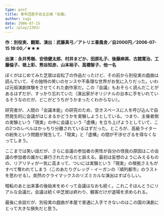 ```yaml
---
type: post
title: 青年団若手自主企画『会議』
author: sugi
date: 2006-07-15
url: /play/1393/
---
```

**作：別役実、翻案、演出：武藤真弓／アトリエ春風舎／自2000円／2006-07-15 19:00／★★★**

**出演：永井秀樹、安倍健太郎、村井まどか、田原礼子、後藤麻美、古舘寛治、工藤倫子、根上彩、熊谷知彦、山本裕子、高橋智子、他一名**

ぼくがはじめてみた芝居は岩松了の作品だったけど、その前から別役実の戯曲は読んでいて、その独特の笑いのセンスや不条理な世界がお気に入りだった。いわば元祖演劇体験をさせてくれた劇作家だ。この『会議』もおそらく読んだことがあるはずだが、すっかり忘れていた（演出家がオリジナルの台本に手をいれているそうなのだが、どこがどうちがうかまったくわからない）。

研究者が、人間の「会議本能」の研究のため、空きスペースに人を呼び込んで自然発生的に会議がはじまるかどうかを実験しようとしている。つまり、主催者側の実験という「現実」の中に会議という「虚構」を立ち上げようとしていて、この2つのレベルはかっちり分離されているはずだった。ところが、高級ライターの紛失という問題が発生して、「現実」と「虚構」の間が干渉せざるを得なくなってしまう。

ここまでは笑い話だが、さらに会議の参加者の男性が自分の怪我の原因はこの会議の参加者の誰かに暴行されたからだと訴える。最初は妄想のようにみえるものの、リアリティが一気に高まって、ついには実験という「現実」の根拠さえもがすべて奪われてしまう（このあたりグレッグ・イーガンの『順列都市』のラストを思わせる）。突然のクライマックスのリズミカルな演出はすばらしい。

暗転のあと出来事の後始末をめぐって会議はなおも続く。これこそほんとうにリアルな会議だ。会議は続く中芝居は終わり、観客だけが退場を求められる。

最後に余談だが、別役実の戯曲が本屋で普通に入手できないのはこの国の演劇にとって大きな損失だと思う。
